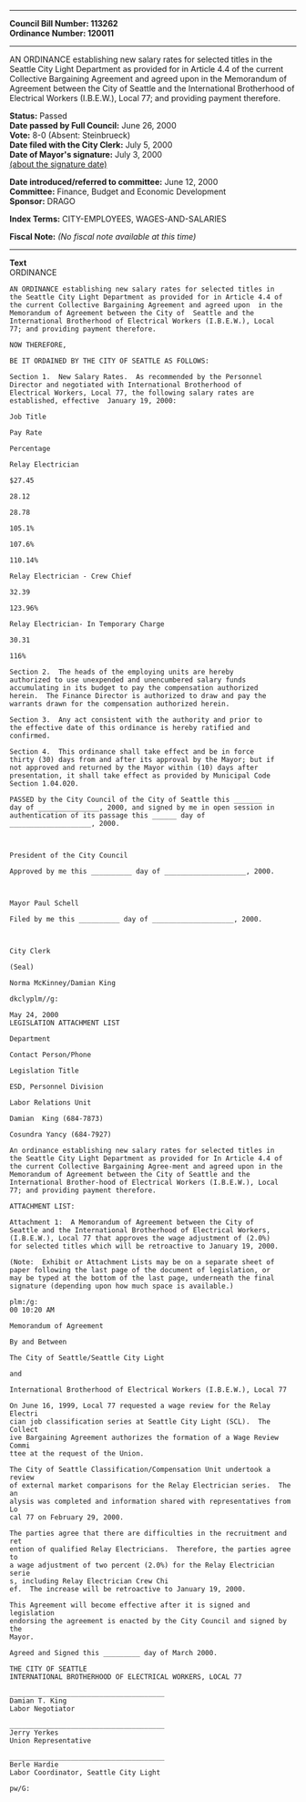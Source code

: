 * * * * *  
  
**Council Bill Number: [](#h0)[](#h2)113262**   
**Ordinance Number: 120011**  
  
* * * * *  
  
AN ORDINANCE establishing new salary rates for selected titles in the Seattle City Light Department as provided for in Article 4.4 of the current Collective Bargaining Agreement and agreed upon in the Memorandum of Agreement between the City of Seattle and the International Brotherhood of Electrical Workers (I.B.E.W.), Local 77; and providing payment therefore.  
  
**Status:** Passed   
**Date passed by Full Council:** June 26, 2000   
**Vote:** 8-0 (Absent: Steinbrueck)   
**Date filed with the City Clerk:** July 5, 2000   
**Date of Mayor's signature:** July 3, 2000   
[(about the signature date)](/~public/approvaldate.htm)   
  
  
**Date introduced/referred to committee:** June 12, 2000   
**Committee:** Finance, Budget and Economic Development   
**Sponsor:** DRAGO   
  
**Index Terms:** CITY-EMPLOYEES, WAGES-AND-SALARIES  
  
**Fiscal Note:** *(No fiscal note available at this time)*  
  
* * * * *  
  
**Text**  
    ORDINANCE     
  
    AN ORDINANCE establishing new salary rates for selected titles in  
    the Seattle City Light Department as provided for in Article 4.4 of  
    the current Collective Bargaining Agreement and agreed upon  in the  
    Memorandum of Agreement between the City of  Seattle and the  
    International Brotherhood of Electrical Workers (I.B.E.W.), Local  
    77; and providing payment therefore.  
  
    NOW THEREFORE,  
  
    BE IT ORDAINED BY THE CITY OF SEATTLE AS FOLLOWS:  
  
    Section 1.  New Salary Rates.  As recommended by the Personnel  
    Director and negotiated with International Brotherhood of  
    Electrical Workers, Local 77, the following salary rates are  
    established, effective  January 19, 2000:  
  
    Job Title  
  
    Pay Rate  
  
    Percentage  
  
    Relay Electrician  
  
    $27.45  
  
    28.12  
  
    28.78  
  
    105.1%  
  
    107.6%  
  
    110.14%  
  
    Relay Electrician - Crew Chief  
  
    32.39  
  
    123.96%  
  
    Relay Electrician- In Temporary Charge  
  
    30.31  
  
    116%  
  
    Section 2.  The heads of the employing units are hereby  
    authorized to use unexpended and unencumbered salary funds  
    accumulating in its budget to pay the compensation authorized  
    herein.  The Finance Director is authorized to draw and pay the  
    warrants drawn for the compensation authorized herein.  
  
    Section 3.  Any act consistent with the authority and prior to  
    the effective date of this ordinance is hereby ratified and  
    confirmed.  
  
    Section 4.  This ordinance shall take effect and be in force  
    thirty (30) days from and after its approval by the Mayor; but if  
    not approved and returned by the Mayor within (10) days after  
    presentation, it shall take effect as provided by Municipal Code  
    Section 1.04.020.  
  
    PASSED by the City Council of the City of Seattle this _______  
    day of _______________, 2000, and signed by me in open session in  
    authentication of its passage this ______ day of  
    ____________________, 2000.  
  
        
  
    President of the City Council  
  
    Approved by me this __________ day of ____________________, 2000.  
  
        
  
    Mayor Paul Schell  
  
    Filed by me this __________ day of ____________________, 2000.  
  
        
  
    City Clerk  
  
    (Seal)  
  
    Norma McKinney/Damian King  
  
    dkclyplm//g:  
  
    May 24, 2000  
    LEGISLATION ATTACHMENT LIST  
  
    Department  
  
    Contact Person/Phone  
  
    Legislation Title  
  
    ESD, Personnel Division  
  
    Labor Relations Unit  
  
    Damian  King (684-7873)  
  
    Cosundra Yancy (684-7927)  
  
    An ordinance establishing new salary rates for selected titles in  
    the Seattle City Light Department as provided for In Article 4.4 of  
    the current Collective Bargaining Agree-ment and agreed upon in the  
    Memorandum of Agreement between the City of Seattle and the  
    International Brother-hood of Electrical Workers (I.B.E.W.), Local  
    77; and providing payment therefore.  
  
    ATTACHMENT LIST:  
  
    Attachment 1:  A Memorandum of Agreement between the City of  
    Seattle and the International Brotherhood of Electrical Workers,  
    (I.B.E.W.), Local 77 that approves the wage adjustment of (2.0%)  
    for selected titles which will be retroactive to January 19, 2000.  
  
    (Note:  Exhibit or Attachment Lists may be on a separate sheet of  
    paper following the last page of the document of legislation, or  
    may be typed at the bottom of the last page, underneath the final  
    signature (depending upon how much space is available.)  
  
    plm:/g:  
    00 10:20 AM  
  
    Memorandum of Agreement  
  
    By and Between  
  
    The City of Seattle/Seattle City Light  
  
    and  
  
    International Brotherhood of Electrical Workers (I.B.E.W.), Local 77  
  
    On June 16, 1999, Local 77 requested a wage review for the Relay Electri  
    cian job classification series at Seattle City Light (SCL).  The Collect  
    ive Bargaining Agreement authorizes the formation of a Wage Review Commi  
    ttee at the request of the Union.  
  
    The City of Seattle Classification/Compensation Unit undertook a review  
    of external market comparisons for the Relay Electrician series.  The an  
    alysis was completed and information shared with representatives from Lo  
    cal 77 on February 29, 2000.  
  
    The parties agree that there are difficulties in the recruitment and ret  
    ention of qualified Relay Electricians.  Therefore, the parties agree to  
    a wage adjustment of two percent (2.0%) for the Relay Electrician serie  
    s, including Relay Electrician Crew Chi  
    ef.  The increase will be retroactive to January 19, 2000.  
  
    This Agreement will become effective after it is signed and legislation  
    endorsing the agreement is enacted by the City Council and signed by the  
    Mayor.  
  
    Agreed and Signed this _________ day of March 2000.  
  
    THE CITY OF SEATTLE  
    INTERNATIONAL BROTHERHOOD OF ELECTRICAL WORKERS, LOCAL 77  
  
    ______________________________________  
    Damian T. King  
    Labor Negotiator  
  
    ______________________________________  
    Jerry Yerkes  
    Union Representative  
  
    ______________________________________  
    Berle Hardie  
    Labor Coordinator, Seattle City Light  
  
    pw/G:  
